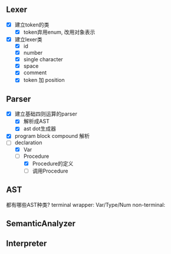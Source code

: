 ## Lexer
- [x] 建立token的类
  - [x] token弃用enum, 改用对象表示
- [x] 建立lexer类
  - [x] id
  - [x] number
  - [x] single character
  - [x] space
  - [x] comment
  - [x] token 加 position

## Parser
- [x] 建立基础四则运算的parser
  - [x] 解析成AST
  - [x] ast dot生成器
- [x] program block compound 解析
- [ ] declaration
  - [x] Var
  - [ ] Procedure
    - [x] Procedure的定义
    - [ ] 调用Procedure

## AST
都有哪些AST种类?
terminal wrapper: Var/Type/Num
non-terminal: 

## SemanticAnalyzer

## Interpreter
